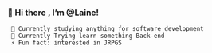 ### 👋 Hi  there , I’m @Laine!
     🔭 Currently studying anything for software development
     🌱 Currently Trying learn something Back-end
     ⚡ Fun fact: interested in JRPGS
